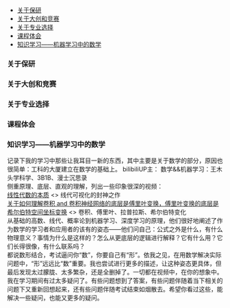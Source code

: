 - [关于保研](#关于保研)
- [关于大创和竞赛](#关于大创和竞赛)
- [关于专业选择](#关于专业选择)
- [课程体会](#课程体会)
- [知识学习——机器学习中的数学](#知识学习机器学习中的数学)

### 关于保研

### 关于大创和竞赛

### 关于专业选择

### 课程体会

### 知识学习——机器学习中的数学
记录下我的学习中那些让我耳目一新的东西，其中主要是关于数学的部分，原因也很简单：工科的大厦建立在数学的基础上。
bilibiliUP主：
数学&&机器学习：王木头学科学、3B1B、漫士沉思录  
侧重原理、底层、直观的理解，列出一些印象很深的视频：  
[线性代数的本质](https://space.bilibili.com/88461692/channel/seriesdetail?sid=1528927) <> 线代可视化的封神之作   
[关于如何理解卷积 and 卷积神经网络的底层是傅里叶变换，傅里叶变换的底层是希尔伯特空间坐标变换](https://space.bilibili.com/504715181/channel/collectiondetail?sid=754403) <> 卷积、傅里叶、拉普拉斯、希尔伯特变化  
从基础的高数、线代、概率论到机器学习、深度学习的原理，他们很好地阐述了作为数学的学习者和应用者的该有的姿态——他们问自己：公式之外是什么，有什么物理意义？事情为什么是这样的？怎么从更底层的逻辑进行解释？它有什么用？它们长得很像，有什么联系吗？  
都说数形结合，考试逼问你“数”，你要自己有“形”。依我之见，在用数学解决实际问题中，“形”远远比“数”重要。我也尝试进行更多的描述，让这种姿态更具体，但最后发现太过朦胧、太多繁杂，还是全删掉了。一切都在视频中，在你的想象中。     
我在学习期间有过太多疑问了。有些问题想到了答案，有些问题伴随着当下相关的问题下又重新回想起来，还有些问题伴随考试结束如烟散去。希望你看过这些，能解决一些疑问，也能又更多的疑问。

